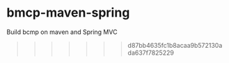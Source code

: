 # bmcp-maven-spring
Build bcmp on maven and Spring MVC
>>>>>>> d87bb4635fc1b8acaa9b572130ada637f7825229
